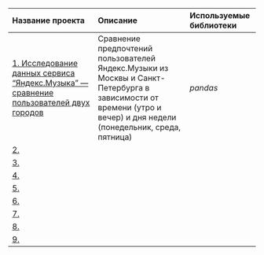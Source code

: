 

| Название проекта | Описание | Используемые библиотеки | 
| :---------------------- | :---------------------- | :---------------------- |
| [1. Исследование данных сервиса “Яндекс.Музыка” — сравнение пользователей двух городов](Project_films.ipynb) | Сравнение предпочтений пользователей Яндекс.Музыки из Москвы и Санкт-Петербурга в зависимости от времени (утро и вечер) и дня недели (понедельник, среда, пятница)| *pandas* 
| [2.]() | |  
| [3.]() | |  
| [4.]() | |  
| [5.]() | |  
| [6.]() | |  
| [7.]() | |  
| [8.]() | |  
| [9.]() | |  
